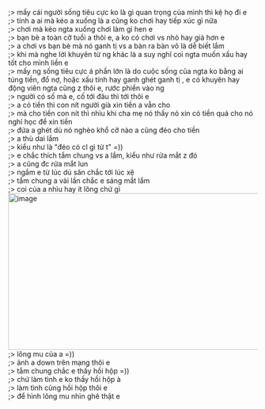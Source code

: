 ;> mấy cái người sống tiêu cực ko là gì quan trọng của mình thì kệ họ đi e<br>
;> tính a ai mà kéo a xuống là a cũng ko chơi hay tiếp xúc gì nữa<br>
;> chơi mà kéo ngta xuống chơi làm gì hen e<br>
;> bạn bè a toàn cỡ tuổi a thôi e, a ko có chơi vs nhỏ hay già hơn e<br>
;> a chơi vs bạn bè mà nó ganh tị vs a bàn ra bàn vô là dễ biết lắm<br>
;> khi mà nghe lời khuyên từ ng khác là a suy nghĩ coi ngta muốn xấu hay tốt cho mình liền e<br>
;> mấy ng sống tiêu cực á phần lớn là do cuộc sống cũa ngta ko bằng ai túng tiền, đổ nợ, hoặc xấu tính hay ganh ghét ganh tị , e có khuyên hay động viên ngta cũng z thôi e, rước phiền vào ng<br>
;> người có số mà e, cố tới đâu thì tới thôi e<br>
;> a có tiền thì con nít người già xin tiền a vẫn cho<br>
;> mà cho tiền con nít thì nhìu khi cha mẹ nó thấy nó xin có tiền quá cho nó nghỉ học để xin tiền<br>
;> đứa a ghét dù nó nghèo khổ cỡ nào a cũng đéo cho tiền<br>
;> a thù dai lắm<br>
;> kiểu như là "đéo có cl gì từ t" =))<br>
;> e chắc thích tắm chung vs a lắm, kiểu như rửa mắt z đó<br>
;> a cũng đc rửa mắt lun<br>
;> ngắm e từ lúc dú săn chắc tới lúc xệ<br>
;> tắm chung a vài lần chắc e sáng mắt lắm<br>
;> coi của a nhìu hay ít lông chứ gì<br>
<img width="536" height="316" alt="image" src="https://github.com/user-attachments/assets/dff9f4f8-2ba0-4668-bfcd-49311e3d61bd" /><br>
;> lông mu của a =))<br>
;> ảnh a down trên mạng thôi e<br>
;> tắm chung chắc e thấy hồi hộp =))<br>
;> chứ làm tình e ko thấy hồi hộp à<br>
;> làm tình cũng hồi hộp thôi e<br>
;> để hình lông mu nhìn ghê thật e
